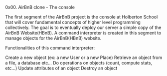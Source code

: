 0x00. AirBnB clone - The console

The first segment of the AirBnB  project is the console at Holberton School that will cover fundamental concepts of higher level programming collectively. The goal is to eventually deploy our server a simple copy of the AirBnB Website(HBnB). A command interpreter is created in this segment to manage objects for the AirBnB(HBnB) website.

Functionalities of this command interpreter:

Create a new object (ex: a new User or a new Place)
Retrieve an object from a file, a database etc...
Do operations on objects (count, compute stats, etc...)
Update attributes of an object
Destroy an object
